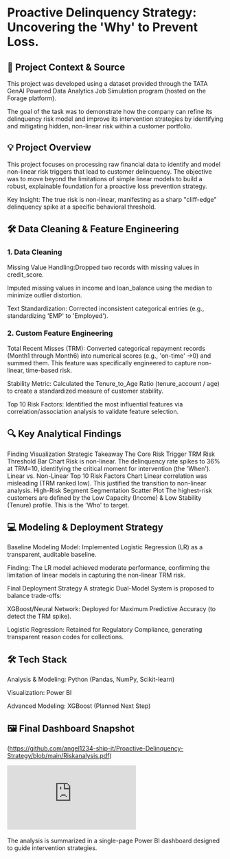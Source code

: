 # Proactive Delinquency Strategy: Uncovering the 'Why' to Prevent Loss.
## 🚀 Project Context & Source
This project was developed using a dataset provided through the TATA GenAI Powered Data Analytics Job Simulation program (hosted on the Forage platform).

The goal of the task was to demonstrate how the company can refine its delinquency risk model and improve its intervention strategies by identifying and mitigating hidden, non-linear risk within a customer portfolio.

## 💡 Project Overview
This project focuses on processing raw financial data to identify and model non-linear risk triggers that lead to customer delinquency. The objective was to move beyond the limitations of simple linear models to build a robust, explainable foundation for a proactive loss prevention strategy.

Key Insight: The true risk is non-linear, manifesting as a sharp "cliff-edge" delinquency spike at a specific behavioral threshold.

## 🛠️ Data Cleaning & Feature Engineering
### 1. Data Cleaning
Missing Value Handling:Dropped two records with missing values in credit_score.

Imputed missing values in income and loan_balance using the median to minimize outlier distortion.

Text Standardization: Corrected inconsistent categorical entries (e.g., standardizing 'EMP' to 'Employed').

### 2. Custom Feature Engineering
Total Recent Misses (TRM): Converted categorical repayment records (Month1 through Month6) into numerical scores (e.g., 'on-time' →0) and summed them. This feature was specifically engineered to capture non-linear, time-based risk.

Stability Metric: Calculated the Tenure_to_Age Ratio (tenure_account / age) to create a standardized measure of customer stability.

Top 10 Risk Factors: Identified the most influential features via correlation/association analysis to validate feature selection.

## 🔍 Key Analytical Findings
Finding	Visualization	Strategic Takeaway
The Core Risk Trigger	TRM Risk Threshold Bar Chart	Risk is non-linear. The delinquency rate spikes to 36% at TRM=10, identifying the critical moment for intervention (the 'When').
Linear vs. Non-Linear	Top 10 Risk Factors Chart	Linear correlation was misleading (TRM ranked low). This justified the transition to non-linear analysis.
High-Risk Segment	Segmentation Scatter Plot	The highest-risk customers are defined by the Low Capacity (Income) & Low Stability (Tenure) profile. This is the 'Who' to target.

## 💻 Modeling & Deployment Strategy
Baseline Modeling
Model: Implemented Logistic Regression (LR) as a transparent, auditable baseline.

Finding: The LR model achieved moderate performance, confirming the limitation of linear models in capturing the non-linear TRM risk.

Final Deployment Strategy
A strategic Dual-Model System is proposed to balance trade-offs:

XGBoost/Neural Network: Deployed for Maximum Predictive Accuracy (to detect the TRM spike).

Logistic Regression: Retained for Regulatory Compliance, generating transparent reason codes for collections.

## 🛠️ Tech Stack
Analysis & Modeling: Python (Pandas, NumPy, Scikit-learn)

Visualization: Power BI

Advanced Modeling: XGBoost (Planned Next Step)

## 🖼️ Final Dashboard Snapshot

(https://github.com/angel1234-ship-it/Proactive-Delinquency-Strategy/blob/main/Riskanalysis.pdf)

![Proactive Delinquency Strategy Dashboard](https://github.com/angel1234-ship-it/Proactive-Delinquency-Strategy/blob/main/Riskanalysis.pdf)

The analysis is summarized in a single-page Power BI dashboard designed to guide intervention strategies.
